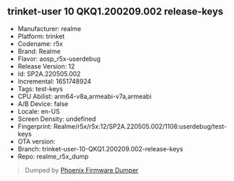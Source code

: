 ## trinket-user 10 QKQ1.200209.002 release-keys
- Manufacturer: realme
- Platform: trinket
- Codename: r5x
- Brand: Realme
- Flavor: aosp_r5x-userdebug
- Release Version: 12
- Id: SP2A.220505.002
- Incremental: 1651748924
- Tags: test-keys
- CPU Abilist: arm64-v8a,armeabi-v7a,armeabi
- A/B Device: false
- Locale: en-US
- Screen Density: undefined
- Fingerprint: Realme/r5x/r5x:12/SP2A.220505.002/1108:userdebug/test-keys
- OTA version: 
- Branch: trinket-user-10-QKQ1.200209.002-release-keys
- Repo: realme_r5x_dump


>Dumped by [Phoenix Firmware Dumper](https://github.com/DroidDumps/phoenix_firmware_dumper)
